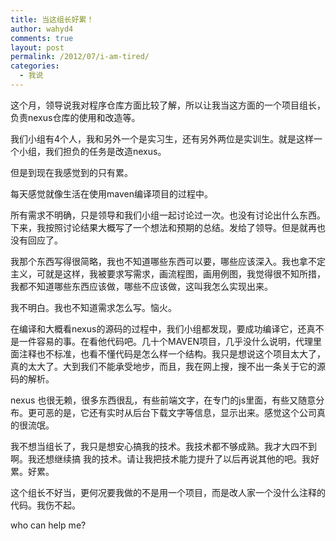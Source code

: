 ```yaml
---
title: 当这组长好累！
author: wahyd4
comments: true
layout: post
permalink: /2012/07/i-am-tired/
categories:
  - 我说
---
```

这个月，领导说我对程序仓库方面比较了解，所以让我当这方面的一个项目组长，负责nexus仓库的使用和改造等。

我们小组有4个人，我和另外一个是实习生，还有另外两位是实训生。就是这样一个小组，我们担负的任务是改造nexus。

但是到现在我感觉到的只有累。

每天感觉就像生活在使用maven编译项目的过程中。

所有需求不明确，只是领导和我们小组一起讨论过一次。也没有讨论出什么东西。下来，我按照讨论结果大概写了一个想法和预期的总结。发给了领导。但是就再也没有回应了。

我那个东西写得很简略，我也不知道哪些东西可以要，哪些应该深入。我也拿不定主义，可就是这样，我被要求写需求，画流程图，画用例图，我觉得很不知所措，我都不知道哪些东西应该做，哪些不应该做，这叫我怎么实现出来。

我不明白。我也不知道需求怎么写。恼火。

在编译和大概看nexus的源码的过程中，我们小组都发现，要成功编译它，还真不是一件容易的事。在看他代码吧。几十个MAVEN项目，几乎没什么说明，代理里面注释也不标准，也看不懂代码是怎么样一个结构。我只是想说这个项目太大了，真的太大了。大到我们不能承受地步，而且，我在网上搜，搜不出一条关于它的源码的解析。

nexus 也很无赖，很多东西很乱，有些前端文字，在专门的js里面，有些又随意分布。更可恶的是，它还有实时从后台下载文字等信息，显示出来。感觉这个公司真的很流氓。

我不想当组长了，我只是想安心搞我的技术。我技术都不够成熟。我才大四不到啊。我还想继续搞 我的技术。请让我把技术能力提升了以后再说其他的吧。我好累。好累。

这个组长不好当，更何况要我做的不是用一个项目，而是改人家一个没什么注释的代码。我伤不起。

who can help me?
